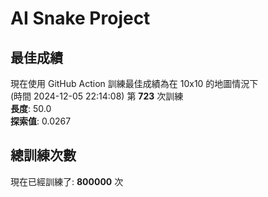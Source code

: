 
# AI Snake Project

## **最佳成績**























































































































現在使用 GitHub Action 訓練最佳成績為在 10x10 的地圖情況下  
(時間 2024-12-05 22:14:08) 第 **723** 次訓練  
**長度**: 50.0  
**探索值**: 0.0267















































































































































































































































## 總訓練次數
現在已經訓練了: **800000** 次
